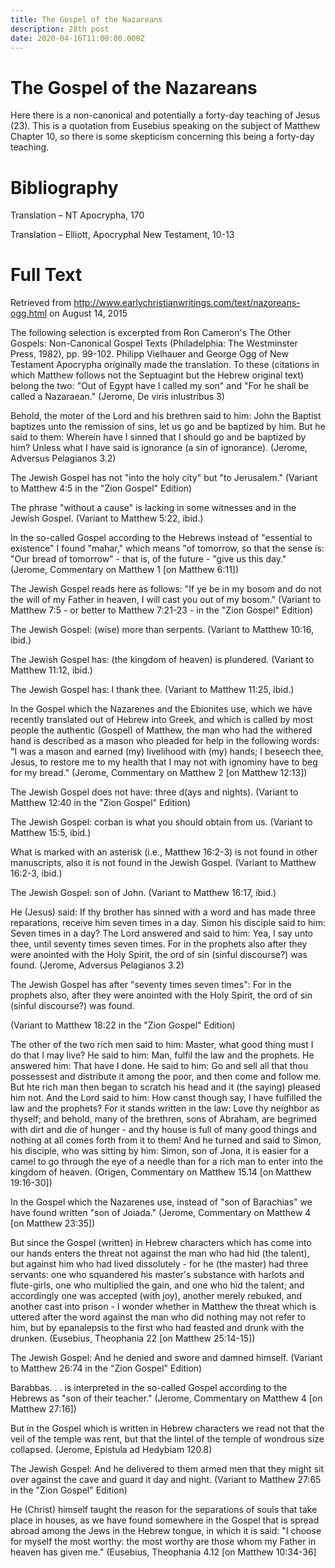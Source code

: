 ```yaml
---
title: The Gospel of the Nazareans
description: 28th post
date: 2020-04-16T11:00:00.000Z
---
```


# The Gospel of the Nazareans
Here there is a non-canonical and potentially a forty-day teaching of Jesus (23). This is a quotation from Eusebius speaking on the subject of Matthew Chapter 10, so there is some skepticism concerning this being a forty-day teaching.
# Bibliography

Translation – NT Apocrypha, 170

Translation – Elliott, Apocryphal New Testament, 10-13
# Full Text
Retrieved from http://www.earlychristianwritings.com/text/nazoreans-ogg.html on August 14, 2015

The following selection is excerpted from Ron Cameron's The Other Gospels: Non-Canonical Gospel Texts (Philadelphia: The Westminster Press, 1982), pp. 99-102. Philipp Vielhauer and George Ogg of New Testament Apocrypha originally made the translation.
To these (citations in which Matthew follows not the Septuagint but the Hebrew original text) belong the two: "Out of Egypt have I called my son" and "For he shall be called a Nazaraean."
(Jerome, De viris inlustribus 3)

Behold, the moter of the Lord and his brethren said to him: John the Baptist baptizes unto the remission of sins, let us go and be baptized by him. But he said to them: Wherein have I sinned that I should go and be baptized by him? Unless what I have said is ignorance (a sin of ignorance).
(Jerome, Adversus Pelagianos 3.2)

The Jewish Gospel has not "into the holy city" but "to Jerusalem."
(Variant to Matthew 4:5 in the "Zion Gospel" Edition)

The phrase "without a cause" is lacking in some witnesses and in the Jewish Gospel.
(Variant to Matthew 5:22, ibid.)

In the so-called Gospel according to the Hebrews instead of "essential to existence" I found "mahar," which means "of tomorrow, so that the sense is: "Our bread of tomorrow" - that is, of the future - "give us this day."
(Jerome, Commentary on Matthew 1 [on Matthew 6:11])

The Jewish Gospel reads here as follows: "If ye be in my bosom and do not the will of my Father in heaven, I will cast you out of my bosom."
(Variant to Matthew 7:5 - or better to Matthew 7:21-23 - in the "Zion Gospel" Edition)

The Jewish Gospel: (wise) more than serpents.
(Variant to Matthew 10:16, ibid.)

The Jewish Gospel has: (the kingdom of heaven) is plundered.
(Variant to Matthew 11:12, ibid.)

The Jewish Gospel has: I thank thee.
(Variant to Matthew 11:25, ibid.)

In the Gospel which the Nazarenes and the Ebionites use, which we have recently translated out of Hebrew into Greek, and which is called by most people the authentic (Gospel) of Matthew, the man who had the withered hand is described as a mason who pleaded for help in the following words: "I was a mason and earned (my) livelihood with (my) hands; I beseech thee, Jesus, to restore me to my health that I may not with ignominy have to beg for my bread."
(Jerome, Commentary on Matthew 2 [on Matthew 12:13])

The Jewish Gospel does not have: three d(ays and nights).
(Variant to Matthew 12:40 in the "Zion Gospel" Edition)

The Jewish Gospel: corban is what you should obtain from us.
(Variant to Matthew 15:5, ibid.)

What is marked with an asterisk (i.e., Matthew 16:2-3) is not found in other manuscripts, also it is not found in the Jewish Gospel.
(Variant to Matthew 16:2-3, ibid.)

The Jewish Gospel: son of John.
(Variant to Matthew 16:17, ibid.)

He (Jesus) said: If thy brother has sinned with a word and has made three reparations, receive him seven times in a day. Simon his disciple said to him: Seven times in a day? The Lord answered and said to him: Yea, I say unto thee, until seventy times seven times. For in the prophets also after they were anointed with the Holy Spirit, the ord of sin (sinful discourse?) was found.
(Jerome, Adversus Pelagianos 3.2)

The Jewish Gospel has after "seventy times seven times": For in the prophets also, after they were anointed with the Holy Spirit, the ord of sin (sinful discourse?) was found.

(Variant to Matthew 18:22 in the "Zion Gospel" Edition)

The other of the two rich men said to him: Master, what good thing must I do that I may live? He said to him: Man, fulfil the law and the prophets. He answered him: That have I done. He said to him: Go and sell all that thou possessest and distribute it among the poor, and then come and follow me. But hte rich man then began to scratch his head and it (the saying) pleased him not. And the Lord said to him: How canst though say, I have fulfilled the law and the prophets? For it stands written in the law: Love thy neighbor as thyself; and behold, many of the brethren, sons of Abraham, are begrimed with dirt and die of hunger - and thy house is full of many good things and nothing at all comes forth from it to them! And he turned and said to Simon, his disciple, who was sitting by him: Simon, son of Jona, it is easier for a camel to go through the eye of a needle than for a rich man to enter into the kingdom of heaven.
(Origen, Commentary on Matthew 15.14 [on Matthew 19:16-30])

In the Gospel which the Nazarenes use, instead of "son of Barachias" we have found written "son of Joiada."
(Jerome, Commentary on Matthew 4 [on Matthew 23:35])

But since the Gospel (written) in Hebrew characters which has come into our hands enters the threat not against the man who had hid (the talent), but against him who had lived dissolutely - for he (the master) had three servants: one who squandered his master's substance with harlots and flute-girls, one who multiplied the gain, and one who hid the talent; and accordingly one was accepted (with joy), another merely rebuked, and another cast into prison - I wonder whether in Matthew the threat which is uttered after the word against the man who did nothing may not refer to him, but by epanalepsis to the first who had feasted and drunk with the drunken.
(Eusebius, Theophania 22 [on Matthew 25:14-15])

The Jewish Gospel: And he denied and swore and damned himself.
(Variant to Matthew 26:74 in the "Zion Gospel" Edition)

Barabbas. . . is interpreted in the so-called Gospel according to the Hebrews as "son of their teacher."
(Jerome, Commentary on Matthew 4 [on Matthew 27:16])

But in the Gospel which is written in Hebrew characters we read not that the veil of the temple was rent, but that the lintel of the temple of wondrous size collapsed.
(Jerome, Epistula ad Hedybiam 120.8)

The Jewish Gospel: And he delivered to them armed men that they might sit over against the cave and guard it day and night.
(Variant to Matthew 27:65 in the "Zion Gospel" Edition)

He (Christ) himself taught the reason for the separations of souls that take place in houses, as we have found somewhere in the Gospel that is spread abroad among the Jews in the Hebrew tongue, in which it is said: "I choose for myself the most worthy: the most worthy are those whom my Father in heaven has given me."
(Eusebius, Theophania 4.12 [on Matthew 10:34-36]
